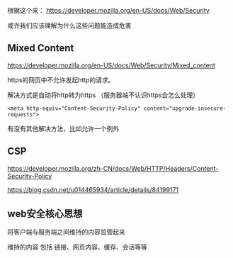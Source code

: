 根据这个来：
https://developer.mozilla.org/en-US/docs/Web/Security

或许我们应该理解为什么这些问题能造成危害


## Mixed Content

https://developer.mozilla.org/en-US/docs/Web/Security/Mixed_content

https的网页中不允许发起http的请求。

解决方式是自动将http转为https （服务器端不认识https会怎么处理）
```
<meta http-equiv="Content-Security-Policy" content="upgrade-insecure-requests">
```

有没有其他解决方法，比如允许一个例外


## CSP

https://developer.mozilla.org/zh-CN/docs/Web/HTTP/Headers/Content-Security-Policy

https://blog.csdn.net/u014465934/article/details/84199171





## web安全核心思想

将客户端与服务端之间维持的内容监管起来

维持的内容 包括 链接、网页内容、缓存、会话等等
